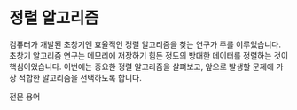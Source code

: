 # 정렬 알고리즘

컴퓨터가 개발된 초창기엔 효율적인 정렬 알고리즘을 찾는 연구가 주를 이루었습니다. 초창기 알고리즘 연구는 메모리에 저장하기 힘든 정도의 방대한 데이터를 정렬하는 것이 핵심이었습니다. 
이번에는 중요한 정렬 알고리즘을 살펴보고, 앞으로 발생할 문제에 가장 적합한 알고리즘을 선택하도록 합니다.

전문 용어


<!--stackedit_data:
eyJoaXN0b3J5IjpbMTUxMDgzNjE4OCwtNDA0OTkxMTJdfQ==
-->